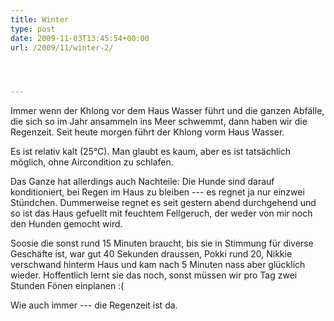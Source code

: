 ```yaml
---
title: Winter
type: post
date: 2009-11-03T13:45:54+00:00
url: /2009/11/winter-2/




---
```

Immer wenn der Khlong vor dem Haus Wasser führt und die ganzen Abfälle, die sich so im Jahr ansammeln ins Meer schwemmt, dann haben wir die Regenzeit. Seit heute morgen führt der Khlong vorm Haus Wasser.

Es ist relativ kalt (25&deg;C). Man glaubt es kaum, aber es ist tatsächlich möglich, ohne Aircondition zu schlafen.

Das Ganze hat allerdings auch Nachteile: Die Hunde sind darauf konditioniert, bei Regen im Haus zu bleiben --- es regnet ja nur einzwei Stündchen. Dummerweise regnet es seit gestern abend durchgehend und so ist das Haus gefuellt mit feuchtem Fellgeruch, der weder von mir noch den Hunden gemocht wird.

Soosie die sonst rund 15 Minuten braucht, bis sie in Stimmung für diverse Geschäfte ist, war gut 40 Sekunden draussen, Pokki rund 20, Nikkie verschwand hinterm Haus und kam nach 5 Minuten nass aber glücklich wieder. Hoffentlich lernt sie das noch, sonst müssen wir pro Tag zwei Stunden Fönen einplanen :(

Wie auch immer --- die Regenzeit ist da.
